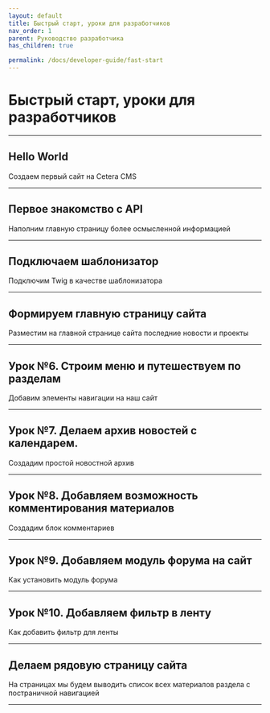 ```yaml
---
layout: default
title: Быстрый старт, уроки для разработчиков
nav_order: 1
parent: Руководство разработчика
has_children: true

permalink: /docs/developer-guide/fast-start
---
```


# Быстрый старт, уроки для разработчиков

---

## Hello World

Создаем первый сайт на Cetera CMS

---

## Первое знакомство с API

Наполним главную страницу более осмысленной информацией

---

## Подключаем шаблонизатор

Подключим Twig в качестве шаблонизатора

---

## Формируем главную страницу сайта

Разместим на главной странице сайта последние новости и проекты

---

## Урок №6. Строим меню и путешествуем по разделам

Добавим элементы навигации на наш сайт

---

## Урок №7. Делаем архив новостей с календарем.

Создадим простой новостной архив

---

## Урок №8. Добавляем возможность комментирования материалов

Создадим блок комментариев

---

## Урок №9. Добавляем модуль форума на сайт

Как установить модуль форума

---

## Урок №10. Добавляем фильтр в ленту

Как добавить фильтр для ленты

---

## Делаем рядовую страницу сайта

На страницах мы будем выводить список всех материалов раздела с постраничной навигацией

---
